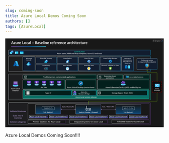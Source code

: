 ```yaml
---
slug: coming-soon
title: Azure Local Demos Coming Soon
authors: []
tags: [AzureLocal]
---
```


<!-- truncate -->



![Azure Local Baseline](./azure-local-baseline.png)

Azure Local Demos Coming Soon!!!!